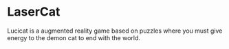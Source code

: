 # LaserCat

Lucicat is a augmented reality game based on puzzles where you must give energy to the demon cat to end with the world.
